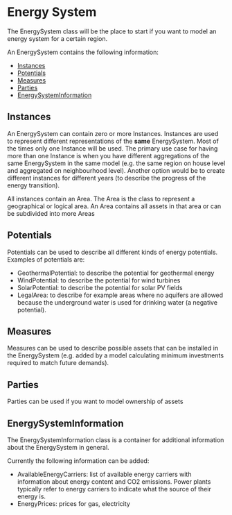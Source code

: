 # Energy System

The EnergySystem class will be the place to start if you want to model an energy system for a certain region.

An EnergySystem contains the following information:

* [Instances](energy-system.md#instances)
* [Potentials](energy-system.md#potentials)
* [Measures](energy-system.md#measures)
* [Parties](energy-system.md#parties)
* [EnergySystemInformation](energy-system.md#energysysteminformation)

## Instances

An EnergySystem can contain zero or more Instances. Instances are used to represent different representations of the **same** EnergySystem. Most of the times only one Instance will be used. The primary use case for having more than one Instance is when you have different aggregations of the same EnergySystem in the same model \(e.g. the same region on house level and aggregated on neighbourhood level\). Another option would be to create different instances for different years (to describe the progress of the energy transition).

All instances contain an Area. The Area is the class to represent a geographical or logical area. An Area contains all assets in that area or can be subdivided into more Areas

## Potentials

Potentials can be used to describe all different kinds of energy potentials. Examples of potentials are:

* GeothermalPotential: to describe the potential for geothermal energy
* WindPotential: to describe the potential for wind turbines
* SolarPotential: to describe the potential for solar PV fields
* LegalArea: to describe for example areas where no aquifers are allowed because the underground water is used for drinking water \(a negative potential\).

## Measures

Measures can be used to describe possible assets that can be installed in the EnergySystem \(e.g. added by a model calculating minimum investments required to match future demands\).

## Parties

Parties can be used if you want to model ownership of assets

## EnergySystemInformation

The EnergySystemInformation class is a container for additional information about the EnergySystem in general.

Currently the following information can be added:

* AvailableEnergyCarriers: list of available energy carriers with information about energy content and CO2 emissions. Power plants typically refer to energy carriers to indicate what the source of their energy is.
* EnergyPrices: prices for gas, electricity

 

